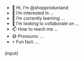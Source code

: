 - 👋 Hi, I’m @shopproductand
- 👀 I’m interested in ...
- 🌱 I’m currently learning ...
- 💞️ I’m looking to collaborate on ...
- 📫 How to reach me ...
- 😄 Pronouns: ...
- ⚡ Fun fact: ...

<!---
shopproductand/shopproductand is a ✨ special ✨ repository because its `README.md` (this file) appears on your GitHub profile.
You can click the Preview link to take a look at your changes.
--->
(input) 
